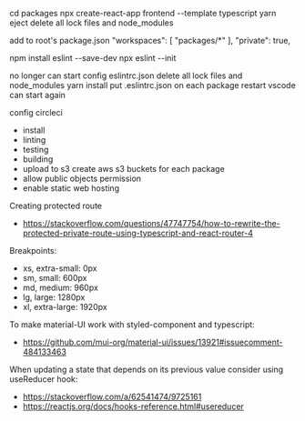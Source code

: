 cd packages
npx create-react-app frontend --template typescript
yarn eject
delete all lock files and node_modules

add to root's package.json
  "workspaces": [
    "packages/*"
  ],
  "private": true,

npm install eslint --save-dev
npx eslint --init

no longer can start
config eslintrc.json
delete all lock files and node_modules
yarn install
put .eslintrc.json on each package
restart vscode
can start again

config circleci
  - install
  - linting
  - testing
  - building
  - upload to s3
create aws s3 buckets for each package
  - allow public objects permission
  - enable static web hosting

Creating protected route 
  - https://stackoverflow.com/questions/47747754/how-to-rewrite-the-protected-private-route-using-typescript-and-react-router-4

Breakpoints:
  - xs, extra-small: 0px
  - sm, small: 600px
  - md, medium: 960px
  - lg, large: 1280px
  - xl, extra-large: 1920px

To make material-UI work with styled-component and typescript:
  - https://github.com/mui-org/material-ui/issues/13921#issuecomment-484133463

When updating a state that depends on its previous value consider using useReducer hook:
  - https://stackoverflow.com/a/62541474/9725161
  - https://reactjs.org/docs/hooks-reference.html#usereducer
